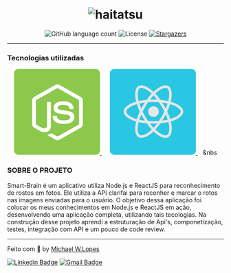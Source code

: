 <h1 align="center">
  <img alt="haitatsu" title="Haitatsu" src="./server/.github/logo.png" width="400px" />
</h1>

<p align="center">
  <img alt="GitHub language count" src="https://img.shields.io/github/languages/count/michaelwell23/haitatsu?color=%2304D361">

  <img alt="License" src="https://img.shields.io/badge/license-MIT-%2304D361">

  <a href="https://github.com/michaelwell23/haitatsu/stargazers">
    <img alt="Stargazers" src="https://img.shields.io/github/stars/michaelwell23/haitatsu?style=social">
  </a>
</p>

---

### Tecnologias utilizadas

<p align="center">
  <a href="./server/"><img src="https://raw.githubusercontent.com/michaelwell23/projeto-servico-de-entregas/master/server/.github/nodejs.svg" alt="Node.Js" />
  </a>&nbsp;&nbsp;&nbsp;&nbsp;
  <a href="./web/"><img src="https://raw.githubusercontent.com/michaelwell23/projeto-servico-de-entregas/master/server/.github/reactjs.svg" alt="ReactJS">
  </a>&nbsp;&nbsp;&nbsp;&nbs
</p>

### SOBRE O PROJETO

Smart-Brain é um aplicativo utiliza Node.js e ReactJS para reconhecimento de rostos em fotos. Ele utiliza a API clarifai para reconher e marcar o rotos nas imagens enviadas para o usuário. O objetivo dessa aplicação foi colocar os meus conhecimentos em Node.js e ReactJS em ação, desenvolvendo uma aplicação completa, utilizando tais tecologias. Na construção desse projeto aprendi a estruturação de Api's, componetização, testes, integração com API e um pouco de code review.

---

Feito com :purple_heart: by [Michael W.Lopes](https://github.com/michael23-lopes)

[![Linkedin Badge](https://img.shields.io/badge/-Michael%20Lopes-blue?style=flat-square&logo=Linkedin&logoColor=white&link=https://www.linkedin.com/in/michael-wellington-lopes/)](https://www.linkedin.com/in/michael-wellington-lopes/)
[![Gmail Badge](https://img.shields.io/badge/-michael23.wellington@gmail.com-c14438?style=flat-square&logo=Gmail&logoColor=white&link=mailto:michael23.wellington@gmail.com)](mailto:michael23.wellington@gmail.com)
